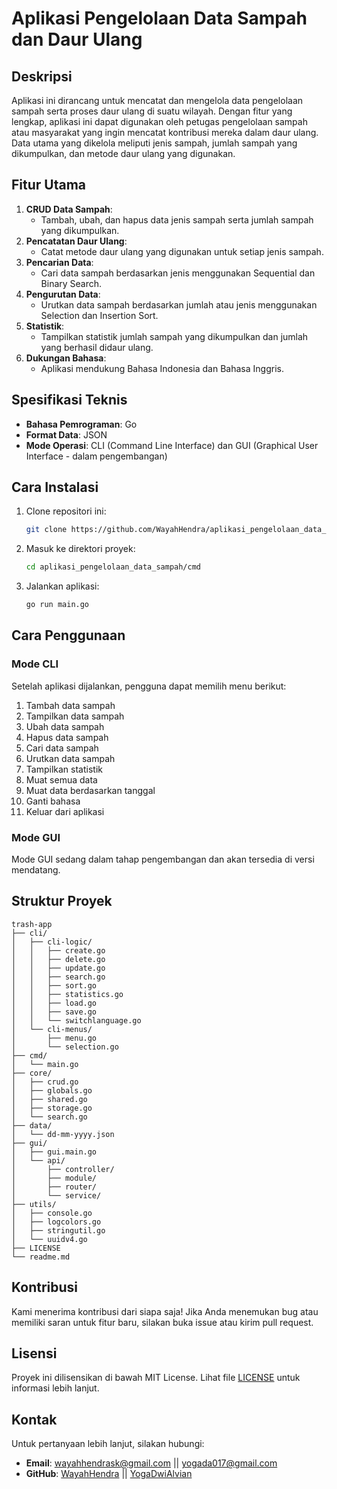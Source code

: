 # Aplikasi Pengelolaan Data Sampah dan Daur Ulang

## Deskripsi
Aplikasi ini dirancang untuk mencatat dan mengelola data pengelolaan sampah serta proses daur ulang di suatu wilayah. Dengan fitur yang lengkap, aplikasi ini dapat digunakan oleh petugas pengelolaan sampah atau masyarakat yang ingin mencatat kontribusi mereka dalam daur ulang. Data utama yang dikelola meliputi jenis sampah, jumlah sampah yang dikumpulkan, dan metode daur ulang yang digunakan.

## Fitur Utama
1. **CRUD Data Sampah**:
   - Tambah, ubah, dan hapus data jenis sampah serta jumlah sampah yang dikumpulkan.
2. **Pencatatan Daur Ulang**:
   - Catat metode daur ulang yang digunakan untuk setiap jenis sampah.
3. **Pencarian Data**:
   - Cari data sampah berdasarkan jenis menggunakan Sequential dan Binary Search.
4. **Pengurutan Data**:
   - Urutkan data sampah berdasarkan jumlah atau jenis menggunakan Selection dan Insertion Sort.
5. **Statistik**:
   - Tampilkan statistik jumlah sampah yang dikumpulkan dan jumlah yang berhasil didaur ulang.
6. **Dukungan Bahasa**:
   - Aplikasi mendukung Bahasa Indonesia dan Bahasa Inggris.

## Spesifikasi Teknis
- **Bahasa Pemrograman**: Go
- **Format Data**: JSON
- **Mode Operasi**: CLI (Command Line Interface) dan GUI (Graphical User Interface - dalam pengembangan)

## Cara Instalasi
1. Clone repositori ini:
   ```bash
   git clone https://github.com/WayahHendra/aplikasi_pengelolaan_data_sampah.git
   ```
2. Masuk ke direktori proyek:
   ```bash
   cd aplikasi_pengelolaan_data_sampah/cmd
   ```
3. Jalankan aplikasi:
   ```bash
   go run main.go
   ```

## Cara Penggunaan
### Mode CLI
Setelah aplikasi dijalankan, pengguna dapat memilih menu berikut:
1. Tambah data sampah
2. Tampilkan data sampah
3. Ubah data sampah
4. Hapus data sampah
5. Cari data sampah
6. Urutkan data sampah
7. Tampilkan statistik
8. Muat semua data
9. Muat data berdasarkan tanggal
10. Ganti bahasa
11. Keluar dari aplikasi

### Mode GUI
Mode GUI sedang dalam tahap pengembangan dan akan tersedia di versi mendatang.

## Struktur Proyek
```
trash-app
├── cli/
│   ├── cli-logic/
│   │   ├── create.go
│   │   ├── delete.go
│   │   ├── update.go
│   │   ├── search.go
│   │   ├── sort.go
│   │   ├── statistics.go
│   │   ├── load.go
│   │   ├── save.go
│   │   └── switchlanguage.go
│   └── cli-menus/
│       ├── menu.go
│       └── selection.go
├── cmd/
│   └── main.go
├── core/
│   ├── crud.go
│   ├── globals.go
│   ├── shared.go
│   ├── storage.go
│   └── search.go
├── data/
│   └── dd-mm-yyyy.json
├── gui/
│   ├── gui.main.go
│   └── api/
│       ├── controller/
│       ├── module/
│       ├── router/
│       └── service/
├── utils/
│   ├── console.go
│   ├── logcolors.go
│   ├── stringutil.go
│   └── uuidv4.go
├── LICENSE
└── readme.md
```

## Kontribusi
Kami menerima kontribusi dari siapa saja! Jika Anda menemukan bug atau memiliki saran untuk fitur baru, silakan buka issue atau kirim pull request.

## Lisensi
Proyek ini dilisensikan di bawah MIT License. Lihat file [LICENSE](LICENSE) untuk informasi lebih lanjut.

## Kontak
Untuk pertanyaan lebih lanjut, silakan hubungi:
- **Email**: wayahhendrask@gmail.com || yogada017@gmail.com
- **GitHub**: [WayahHendra](https://github.com/WayahHendra) || [YogaDwiAlvian](https://github.com/AphidZ)
